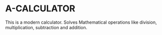 # A-CALCULATOR
This is a modern calculator. Solves Mathematical operations like division, multiplication, subtraction and addition.
